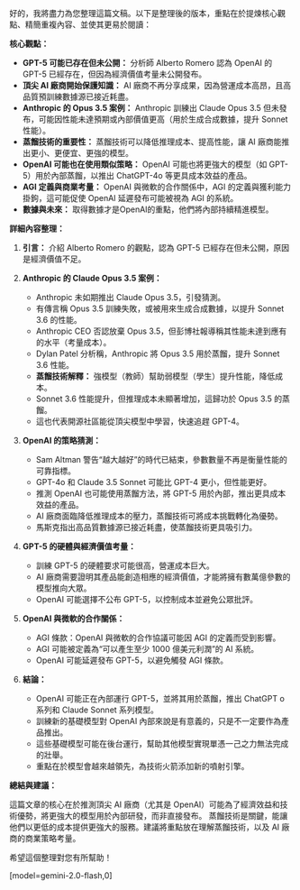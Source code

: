 好的，我將盡力為您整理這篇文稿。以下是整理後的版本，重點在於提煉核心觀點、精簡重複內容、並使其更易於閱讀：

**核心觀點：**

*   **GPT-5 可能已存在但未公開：** 分析師 Alberto Romero 認為 OpenAI 的 GPT-5 已經存在，但因為經濟價值考量未公開發布。
*   **頂尖 AI 廠商開始保護知識：** AI 廠商不再分享成果，因為營運成本高昂，且高品質預訓練數據源已接近耗盡。
*   **Anthropic 的 Opus 3.5 案例：** Anthropic 訓練出 Claude Opus 3.5 但未發布，可能因性能未達預期或內部價值更高（用於生成合成數據，提升 Sonnet 性能）。
*   **蒸餾技術的重要性：** 蒸餾技術可以降低推理成本、提高性能，讓 AI 廠商能推出更小、更便宜、更強的模型。
*   **OpenAI 可能也在使用類似策略：** OpenAI 可能也將更強大的模型（如 GPT-5）用於內部蒸餾，以推出 ChatGPT-4o 等更具成本效益的產品。
*   **AGI 定義與商業考量：** OpenAI 與微軟的合作關係中，AGI 的定義與獲利能力掛鉤，這可能促使 OpenAI 延遲發布可能被視為 AGI 的系統。
*   **數據與未來：** 取得數據才是OpenAI的重點，他們將內部持續精進模型。

**詳細內容整理：**

1.  **引言：** 介紹 Alberto Romero 的觀點，認為 GPT-5 已經存在但未公開，原因是經濟價值不足。

2.  **Anthropic 的 Claude Opus 3.5 案例：**

    *   Anthropic 未如期推出 Claude Opus 3.5，引發猜測。
    *   有傳言稱 Opus 3.5 訓練失敗，或被用來生成合成數據，以提升 Sonnet 3.6 的性能。
    *   Anthropic CEO 否認放棄 Opus 3.5，但彭博社報導稱其性能未達到應有的水平（考量成本）。
    *   Dylan Patel 分析稱，Anthropic 將 Opus 3.5 用於蒸餾，提升 Sonnet 3.6 性能。
    *   **蒸餾技術解釋：** 強模型（教師）幫助弱模型（學生）提升性能，降低成本。
    *   Sonnet 3.6 性能提升，但推理成本未顯著增加，這歸功於 Opus 3.5 的蒸餾。
    *   這也代表開源社區能從頂尖模型中學習，快速追趕 GPT-4。

3.  **OpenAI 的策略猜測：**

    *   Sam Altman 警告“越大越好”的時代已結束，參數數量不再是衡量性能的可靠指標。
    *   GPT-4o 和 Claude 3.5 Sonnet 可能比 GPT-4 更小，但性能更好。
    *   推測 OpenAI 也可能使用蒸餾方法，將 GPT-5 用於內部，推出更具成本效益的產品。
    *   AI 廠商面臨降低推理成本的壓力，蒸餾技術可將成本挑戰轉化為優勢。
    *   馬斯克指出高品質數據源已接近耗盡，使蒸餾技術更具吸引力。

4.  **GPT-5 的硬體與經濟價值考量：**

    *   訓練 GPT-5 的硬體要求可能很高，營運成本巨大。
    *   AI 廠商需要證明其產品能創造相應的經濟價值，才能將擁有數萬億參數的模型推向大眾。
    *   OpenAI 可能選擇不公布 GPT-5，以控制成本並避免公眾批評。

5.  **OpenAI 與微軟的合作關係：**

    *   AGI 條款：OpenAI 與微軟的合作協議可能因 AGI 的定義而受到影響。
    *   AGI 可能被定義為“可以產生至少 1000 億美元利潤”的 AI 系統。
    *   OpenAI 可能延遲發布 GPT-5，以避免觸發 AGI 條款。

6.  **結論：**

    *   OpenAI 可能正在內部運行 GPT-5，並將其用於蒸餾，推出 ChatGPT o 系列和 Claude Sonnet 系列模型。
    *   訓練新的基礎模型對 OpenAI 內部來說是有意義的，只是不一定要作為產品推出。
    *   這些基礎模型可能在後台運行，幫助其他模型實現單憑一己之力無法完成的壯舉。
    *   重點在於模型會越來越領先，為技術火箭添加新的噴射引擎。

**總結與建議：**

這篇文章的核心在於推測頂尖 AI 廠商（尤其是 OpenAI）可能為了經濟效益和技術優勢，將更強大的模型用於內部研發，而非直接發布。 蒸餾技術是關鍵，能讓他們以更低的成本提供更強大的服務。建議將重點放在理解蒸餾技術，以及 AI 廠商的商業策略考量。

希望這個整理對您有所幫助！

[model=gemini-2.0-flash,0]
